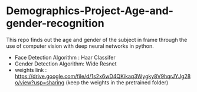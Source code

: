 # Demographics-Project-Age-and-gender-recognition
This repo finds out the age and gender of the subject in frame through the use of computer vision with deep neural networks in python.

- Face Detection Algorithm : Haar Classifer
- Gender Detection Algorithm: Wide Resnet
- weights link : https://drive.google.com/file/d/1s2x6wD4QKikaq3Wygky8V9hqrJYJg28o/view?usp=sharing
(keep the weights in the pretrained folder)

